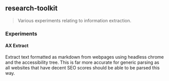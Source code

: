 ## research-toolkit

> Various experiments relating to information extraction.

### Experiments

#### AX Extract

Extract text formatted as markdown from webpages using headless chrome and the accessibility tree. This is far more accurate for generic parsing as all websites that have decent SEO scores should be able to be parsed this way.
